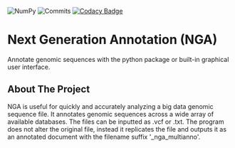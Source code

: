 ![NumPy](https://img.shields.io/badge/numpy-%23013243.svg?style=for-the-badge&logo=numpy&logoColor=white)
![Commits](https://img.shields.io/github/commit-activity/y/SeebinJwad/next-gen-annotation/main)
[![Codacy Badge](https://app.codacy.com/project/badge/Grade/08a511e1e1cb491f8c9bd617ec13bb86)](https://www.codacy.com/gh/SeebinJwad/next-gen-annotation/dashboard?utm_source=github.com&amp;utm_medium=referral&amp;utm_content=SeebinJwad/next-gen-annotation&amp;utm_campaign=Badge_Grade)

# Next Generation Annotation (NGA)

Annotate genomic sequences with the python package or built-in graphical user interface.

## About The Project

NGA is useful for quickly and accurately analyzing a big data genomic sequence file. It annotates genomic sequences across a wide array of available databases. The files can be inputted as .vcf or .txt. The program does not alter the original file, instead it replicates the file and outputs it as an annotated document with the filename suffix '_nga_multianno'.

